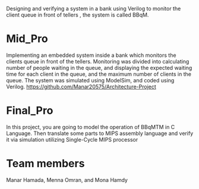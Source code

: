 Designing and verifying a system in a bank using Verilog to monitor the client queue in front of tellers , the system is called BBqM.
# Mid_Pro
Implementing an embedded system inside a bank which monitors the clients queue in front of the tellers. Monitoring was divided into calculating number of people waiting in the queue, and displaying the expected waiting time for each client in the queue, and the maximum number of clients in the queue. The system was simulated using ModelSim, and coded using Verilog.
https://github.com/Manar20575/Architecture-Project
# Final_Pro
In this project, you are going to model the operation of BBqMTM in C Language. Then translate some parts to MIPS assembly language and verify it via simulation utilizing Single-Cycle MIPS processor

# Team members
Manar Hamada, Menna Omran,  and Mona Hamdy

